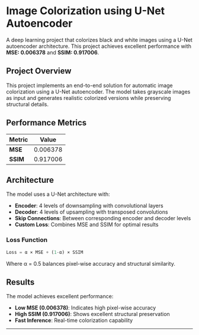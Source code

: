 # Image Colorization using U-Net Autoencoder

A deep learning project that colorizes black and white images using a U-Net autoencoder architecture. This project achieves excellent performance with **MSE: 0.006378** and **SSIM: 0.917006**.

##  Project Overview

This project implements an end-to-end solution for automatic image colorization using a U-Net autoencoder. The model takes grayscale images as input and generates realistic colorized versions while preserving structural details.

##  Performance Metrics

| Metric | Value |
|--------|-------|
| **MSE** | 0.006378 |
| **SSIM** | 0.917006 |

##  Architecture

The model uses a U-Net architecture with:
- **Encoder**: 4 levels of downsampling with convolutional layers
- **Decoder**: 4 levels of upsampling with transposed convolutions
- **Skip Connections**: Between corresponding encoder and decoder levels
- **Custom Loss**: Combines MSE and SSIM for optimal results

### Loss Function
```python
Loss = α × MSE + (1-α) × SSIM
```
Where α = 0.5 balances pixel-wise accuracy and structural similarity.

## Results

The model achieves excellent performance:
- **Low MSE (0.006378)**: Indicates high pixel-wise accuracy
- **High SSIM (0.917006)**: Shows excellent structural preservation
- **Fast Inference**: Real-time colorization capability

---
